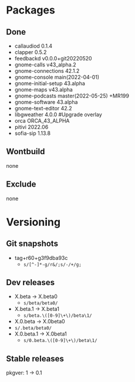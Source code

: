 # Packages
## Done
- callaudiod 0.1.4
- clapper 0.5.2
- feedbackd v0.0.0+git20220520
- gnome-calls v43_alpha.2
- gnome-connections 42.1.2
- gnome-console main(2022-04-01)
- gnome-initial-setup 43.alpha
- gnome-maps v43.alpha
- gnome-podcasts master(2022-05-25) +MR199
- gnome-software 43.alpha
- gnome-text-editor 42.2
- libgweather 4.0.0 #Upgrade overlay
- orca ORCA_43_ALPHA
- pitivi 2022.06
- sofia-sip 1.13.8

## Wontbuild
none
## Exclude
none

# Versioning
## Git snapshots
* tag+r60+g3f9dba93c
  * `s/[^-]*-g/r&/;s/-/+/g;`
## Dev releases
* X.beta -> X.beta0
  * `s/beta/beta0/`
* X.beta.1 -> X.beta1
  * `s/beta.\([0-9]\+\)/beta\1/`
* X.0.beta -> X.0beta0
* `s/.beta/beta0/`
* X.0.beta.1 -> X.0beta1
  * `s/0.beta.\([0-9]\+\)/beta\1/`
## Stable releases
pkgver: 1 -> 0.1
